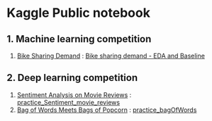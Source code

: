 # Kaggle Public notebook

## 1. Machine learning competition
1) [Bike Sharing Demand](https://www.kaggle.com/c/bike-sharing-demand) : [Bike sharing demand - EDA and Baseline](https://www.kaggle.com/madquer/bike-sharing-demand-eda-and-baseline)

## 2. Deep learning competition
1) [Sentiment Analysis on Movie Reviews](https://www.kaggle.com/c/sentiment-analysis-on-movie-reviews) : [practice_Sentiment_movie_reviews](https://www.kaggle.com/madquer/practice-sentiment-movie-reviews/) 
2) [Bag of Words Meets Bags of Popcorn](https://www.kaggle.com/c/word2vec-nlp-tutorial/data) : [practice_bagOfWords](https://www.kaggle.com/madquer/practice-bagofwords/)
